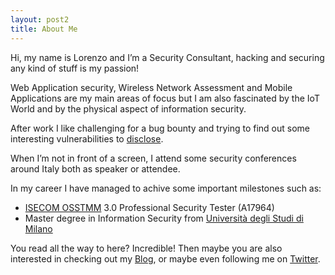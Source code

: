 ```yaml
---
layout: post2
title: About Me
---
```


Hi, my name is Lorenzo and I’m a Security Consultant, hacking and securing any kind of stuff is my passion!

Web Application security, Wireless Network Assessment and Mobile Applications are my main areas of focus but I am also fascinated by the IoT World and by the physical aspect of information security.

After work I like challenging for a bug bounty and trying to find out some interesting vulnerabilities to [disclose][disc]. 

When I’m not in front of a screen, I attend some security conferences around Italy both as speaker or attendee.   

In my career I have managed to achive some important milestones such as: 
- [ISECOM OSSTMM][isecom] 3.0 Professional Security Tester (A17964)
- Master degree in Information Security from [Università degli Studi di Milano][uni]

You read all the way to here? Incredible! Then maybe you are also interested in checking out my [Blog][blog], or maybe even following me on [Twitter][twitter].

[blog]:     https://c0mix.github.io/#blog
[disc]:     https://c0mix.github.io/Disclosure/
[twitter]:	http://twitter.com/Th3Ch3mist
[isecom]:	http://www.isecom.org/research/
[uni]:		http://www.cosp.unimi.it/offerta_didattica/F2Y.htm